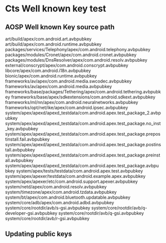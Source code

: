 # Cts Well known key test

## AOSP Well known Key source path

art/build/apex/com.android.art.avbpubkey
art/build/apex/com.android.runtime.avbpubkey
packages/services/Telephony/apex/com.android.telephony.avbpubkey
packages/modules/Cronet/apex/com.android.cronet.avbpubkey
packages/modules/DnsResolver/apex/com.android.resolv.avbpubkey
external/conscrypt/apex/com.android.conscrypt.avbpubkey
libcore/apex/com.android.i18n.avbpubkey
bionic/apex/com.android.runtime.avbpubkey
frameworks/av/apex/com.android.media.swcodec.avbpubkey
frameworks/av/apex/com.android.media.avbpubkey
frameworks/base/packages/Tethering/apex/com.android.tethering.avbpubkey
frameworks/base/apex/sdkextensions/com.android.sdkext.avbpubkey
frameworks/ml/nn/apex/com.android.neuralnetworks.avbpubkey
frameworks/opt/net/ike/apex/com.android.ipsec.avbpubkey
system/apex/apexd/apexd_testdata/com.android.apex.test_package_2.avbpubkey
system/apex/apexd/apexd_testdata/com.android.apex.test_package.no_inst_key.avbpubkey
system/apex/apexd/apexd_testdata/com.android.apex.test_package.prepostinstall.fail.avbpubkey
system/apex/apexd/apexd_testdata/com.android.apex.test_package.postinstall.avbpubkey
system/apex/apexd/apexd_testdata/com.android.apex.test_package.preinstall.avbpubkey
system/apex/apexd/apexd_testdata/com.android.apex.test_package.avbpubkey
system/apex/tests/testdata/com.android.apex.test.avbpubkey
system/apex/apexer/testdata/com.android.example.apex.avbpubkey
system/apex/apexer/etc/com.android.support.apexer.avbpubkey
system/netd/apex/com.android.resolv.avbpubkey
system/timezone/apex/com.android.tzdata.avbpubkey
system/bt/apex/com.android.bluetooth.updatable.avbpubkey
system/core/adb/apex/com.android.adbd.avbpubkey
system/core/rootdir/avb/s-gsi.avbpubkey
system/core/rootdir/avb/q-developer-gsi.avbpubkey
system/core/rootdir/avb/q-gsi.avbpubkey
system/core/rootdir/avb/r-gsi.avbpubkey

## Updating public keys
